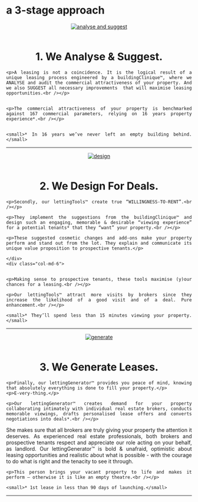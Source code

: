 <h1>a 3-stage approach</h1>

<div style="text-align: center;">

<a href="http://www.rentalvalue.be/gallery/images/backgrounds/background07b.jpg" class="fancybox" title="We Analyse the commercial attractiveness of your property and Suggest all necessary improvements that will maximise leasing opportunities."><img src="http://www.rentalvalue.be/gallery/images/backgrounds/background07b.jpg" alt="analyse and suggest" /></a>
<br><br>
<h1>1. We Analyse & Suggest.</h1>

<div style="text-align: justify;">

<div class="row">
<div class="col-md-6 col-md-offset-3">

  	<p>A leasing is not a coincidence. It is the logical result of a unique leasing process engineered by a buildingClinique™, where we ANALYSE and audit the commercial attractiveness of your property. And we also SUGGEST all necessary improvements  that will maximise leasing opportunities.<br /></p>


  	<p>The commercial attractiveness of your property is benchmarked against 167 commercial parameters, relying on 16 years property experience*.<br /></p>


  	<small>* In 16 years we’ve never left an empty building behind.</small>

</div>
</div>

<hr>

<div style="text-align: center;">

<a href="http://www.rentalvalue.be/gallery/images/backgrounds/background03.jpg" class="fancybox"><img src="http://www.rentalvalue.be/gallery/images/backgrounds/background03.jpg" alt="design" /></a>
<br><br>
<h1>2. We Design For Deals.</h1>

<div style="text-align: justify;">

<div class="row">
 <div class="col-md-6">

  	<p>Secondly, our lettingTools™ create true “WILLINGNESS-TO-RENT”.<br /></p>

  	<p>They implement the suggestions from the buildingClinique™ and design such an engaging, memorable & desirable “viewing experience” for a potential tenants* that they “want” your property.<br /></p>

  	<p>These suggested cosmetic changes and add-ons make your property perform and stand out from the lot. They explain and communicate its unique value proposition to prospective tenants.</p>
  	
  	</div>
  	<div class="col-md-6">
  	
  	
  	<p>Making sense to prospective tenants, these tools maximise (y)our chances for a leasing.<br /></p>

  	<p>Our lettingTools™ attract more visits by brokers since they increase the likelihood of a good visit and of a deal. Pure enhancement.<br /></p>

  	<small>* They’ll spend less than 15 minutes viewing your property.</small>


</div>
</div>

<hr>

<div style="text-align: center;">

<a href="http://www.rentalvalue.be/gallery/images/backgrounds/background06.jpg" class="fancybox"><img src="http://www.rentalvalue.be/gallery/images/backgrounds/background06.jpg" alt="generate" /></a>
<br><br>
<h1>3. We Generate Leases.</h1>


<div style="text-align: justify;">

<div class="row">
<div class="col-md-6 col-md-offset-3">

  	<p>Finally, our lettingGenerator™ provides you peace of mind, knowing that absolutely everything is done to fill your property.</p>
  	<p>E-very-thing.</p>

  	<p>Our lettingGenerator™ creates demand for your property collaborating intimately with individual real estate brokers, conducts memorable viewings, drafts personalised lease offers and converts negotiations into deals*.<br /></p>

<p>She makes sure that all brokers are truly giving your property the attention it deserves. As experienced real estate professionals, both brokers and prospective tenants respect and appreciate our role acting on your behalf, as landlord. Our lettingGenerator™ is bold & unafraid, optimistic about leasing opportunities and realistic about what is possible - with the courage to do what is right and the tenacity to see it through.<br /></p>

  	<p>This person brings your vacant property to life and makes it perform – otherwise it is like an empty theatre.<br /></p>

  	<small>* 1st lease in less than 90 days of launching.</small>


</div>
</div>

<hr>
